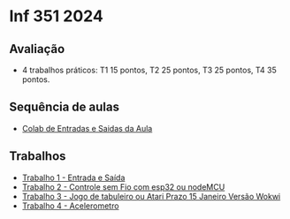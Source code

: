 # Inf 351 2024

## Avaliação 

*  4 trabalhos práticos: T1 15 pontos, T2 25 pontos, T3 25 pontos, T4 35 pontos.

## Sequência de aulas

* [Colab de Entradas e Saidas da Aula](https://colab.research.google.com/drive/1BrGZIr6l4ZAMlwAdqG5CZ6QGqvDdO6w9?usp=sharing)


## Trabalhos 

* [Trabalho 1 - Entrada e Saída](https://colab.research.google.com/drive/1TIxAmdQ52vNYV4qBJ-gy8N7VZf5E1Iuf?usp=sharing)
* [Trabalho 2 - Controle sem Fio com esp32 ou nodeMCU]()
* [Trabalho 3 - Jogo de tabuleiro ou Atari Prazo 15 Janeiro Versão Wokwi](https://github.com/arduinoufv/inf351/blob/master/2024/Trabalho2.md)
* [Trabalho 4 - Acelerometro]()

